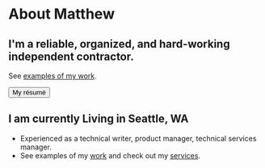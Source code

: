 # About Matthew

## I'm a reliable, organized, and hard-working independent contractor.

See [examples of my work](https://matthewhendricks.net/work/).

<a class="link-button" href="https://matthewhendricks.net/resume/"><button>My résumé</button></a>

## I am currently Living in Seattle, WA

- Experienced as a technical writer, product manager, technical services manager.
- See examples of my [work](https://matthewhendricks.net/work/) and check out my [services](/services/).
